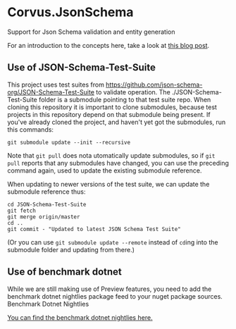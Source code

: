 # Corvus.JsonSchema
Support for Json Schema validation and entity generation

For an introduction to the concepts here, take a look at [this blog post](https://endjin.com/blog/2021/05/csharp-serialization-with-system-text-json-schema).

## Use of JSON-Schema-Test-Suite

This project uses test suites from https://github.com/json-schema-org/JSON-Schema-Test-Suite to
validate operation. The ./JSON-Schema-Test-Suite folder is a submodule pointing to that test suite
repo. When cloning this repository it is important to clone submodules, because test projects in
this repository depend on that submodule being present. If you've already cloned the project, and
haven't yet got the submodules, run this commands:

```
git submodule update --init --recursive
```

Note that `git pull` does nota utomatically update submodules, so if `git pull` reports that any
submodules have changed, you can use the preceding command again, used to update the existing
submodule reference.

When updating to newer versions of the test suite, we can update the submodule reference thus:

```
cd JSON-Schema-Test-Suite
git fetch
git merge origin/master
cd ..
git commit - "Updated to latest JSON Schema Test Suite"
```

(Or you can use `git submodule update --remote` instead of `cd`ing into the submodule folder and
updating from there.)

## Use of benchmark dotnet

While we are still making use of Preview features, you need to add the benchmark dotnet nightlies package feed to your nuget package sources.
Benchmark Dotnet Nightlies

[You can find the benchmark dotnet nightlies here.](https://ci.appveyor.com/nuget/benchmarkdotnet)